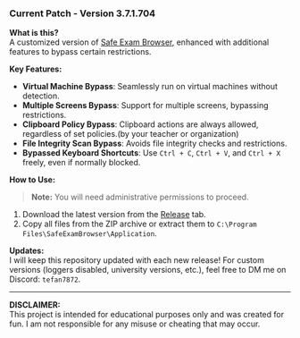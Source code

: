 ### Current Patch - Version 3.7.1.704

**What is this?**  
A customized version of [Safe Exam Browser](https://safeexambrowser.org/), enhanced with additional features to bypass certain restrictions.

**Key Features:**
- **Virtual Machine Bypass**: Seamlessly run on virtual machines without detection.
- **Multiple Screens Bypass**: Support for multiple screens, bypassing restrictions.
- **Clipboard Policy Bypass**: Clipboard actions are always allowed, regardless of set policies.(by your teacher or organization)
- **File Integrity Scan Bypass**: Avoids file integrity checks and restrictions.
- **Bypassed Keyboard Shortcuts**: Use `Ctrl + C`, `Ctrl + V`, and `Ctrl + X` freely, even if normally blocked.

**How to Use:**

> **Note:** You will need administrative permissions to proceed.

1. Download the latest version from the [Release](https://github.com/1nteg3r/seb-browser-tweak/releases/tag/Release) tab.
2. Copy all files from the ZIP archive or extract them to `C:\Program Files\SafeExamBrowser\Application`.

**Updates:**  
I will keep this repository updated with each new release! For custom versions (loggers disabled, university versions, etc.), feel free to DM me on Discord: `tefan7872`.

---

**DISCLAIMER:**  
This project is intended for educational purposes only and was created for fun. I am not responsible for any misuse or cheating that may occur.
